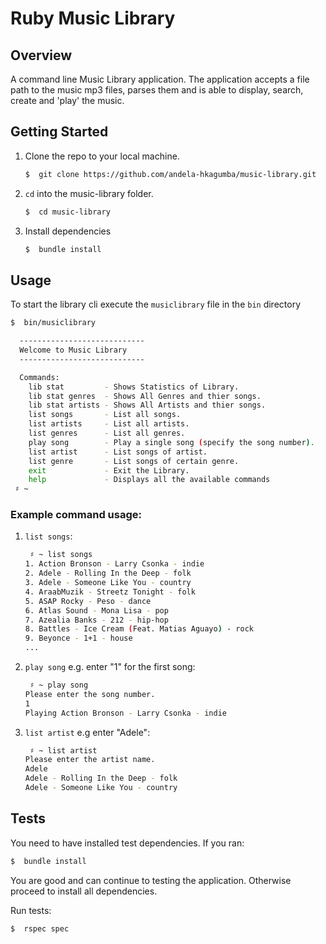 # Ruby Music Library

## Overview

A command line Music Library application. The application accepts a file path to the music mp3 files, parses them and is able to display, search, create and 'play' the music.

## Getting Started

1. Clone the repo to your local machine.

	```bash
	$  git clone https://github.com/andela-hkagumba/music-library.git
	```

2. `cd` into the music-library folder.

	```bash
	$  cd music-library
	```

3. Install dependencies

	```bash
    $  bundle install
    ```

## Usage

To start the library cli execute the `musiclibrary` file in the `bin` directory


```bash
$  bin/musiclibrary

  ----------------------------
  Welcome to Music Library
  ----------------------------

  Commands:
    lib stat         - Shows Statistics of Library.
    lib stat genres  - Shows All Genres and thier songs.
    lib stat artists - Shows All Artists and thier songs.
    list songs       - List all songs.
    list artists     - List all artists.
    list genres      - List all genres.
    play song        - Play a single song (specify the song number).
    list artist      - List songs of artist.
    list genre       - List songs of certain genre.
    exit             - Exit the Library.
    help             - Displays all the available commands
 ♯ ~

```

### Example command usage:

1. `list songs`:
    
    ```bash
     ♯ ~ list songs
    1. Action Bronson - Larry Csonka - indie
    2. Adele - Rolling In the Deep - folk
    3. Adele - Someone Like You - country
    4. AraabMuzik - Streetz Tonight - folk
    5. ASAP Rocky - Peso - dance
    6. Atlas Sound - Mona Lisa - pop
    7. Azealia Banks - 212 - hip-hop
    8. Battles - Ice Cream (Feat. Matias Aguayo) - rock
    9. Beyonce - 1+1 - house
    ...
	```
2. `play song` e.g. enter "1" for the first song:
    
    ```bash
     ♯ ~ play song
	Please enter the song number.
	1
	Playing Action Bronson - Larry Csonka - indie

    ```
3. `list artist` e.g enter "Adele":
	
	```bash
     ♯ ~ list artist
    Please enter the artist name.
    Adele
    Adele - Rolling In the Deep - folk
    Adele - Someone Like You - country
    ```

## Tests

You need to have installed test dependencies. If you ran:
```bash
$  bundle install
```
You are good and can continue to testing the application. Otherwise proceed to install all dependencies.

Run tests:
```bash
$  rspec spec
```
